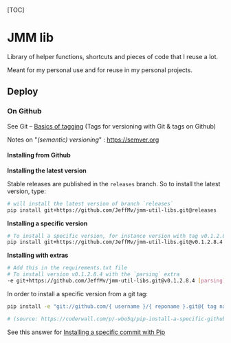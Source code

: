 [TOC]



# JMM lib



Library of helper functions, shortcuts and pieces of code that I reuse a lot.

Meant for my personal use and for reuse in my personal projects.



## Deploy



### On Github

See Git – [Basics of tagging](https://git-scm.com/book/en/v2/Git-Basics-Tagging) (Tags for versioning with Git & tags on Github)

Notes on "*(semantic) versioning*" : https://semver.org



#### Installing from Github

**Installing the latest version**

Stable releases are published in the `releases` branch. So to install the latest version, type:

```bash
# will install the latest version of branch `releases`
pip install git+https://github.com/JeffMv/jmm-util-libs.git@releases
```



**Installing a specific version**

```bash
# To install a specific version, for instance version with tag v0.1.2.8.4 just type
pip install git+https://github.com/JeffMv/jmm-util-libs.git@v0.1.2.8.4
```



**Installing with extras**

```bash
# Add this in the requirements.txt file
# To install version v0.1.2.8.4 with the `parsing` extra
-e git+https://github.com/JeffMv/jmm-util-libs.git@v0.1.2.8.4 [parsing]
```





In order to install a specific version from a git tag:

```bash
pip install -e "git://github.com/{ username }/{ reponame }.git@{ tag name }#egg={ desired egg name }"

# (source: https://coderwall.com/p/-wbo5q/pip-install-a-specific-github-repo-tag-or-branch)
```





See this answer for [Installing a specific commit with Pip](https://stackoverflow.com/a/13754517/4418092)

